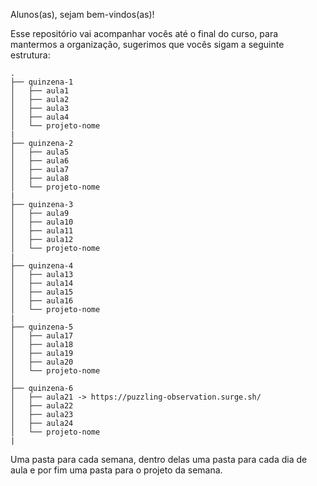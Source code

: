 Alunos(as), sejam bem-vindos(as)!

Esse repositório vai acompanhar vocês até o final do curso, para mantermos a organização, sugerimos que vocês sigam a seguinte estrutura:

```
.
├── quinzena-1
│   ├── aula1
│   ├── aula2
│   ├── aula3
│   ├── aula4
│   └── projeto-nome
|
├── quinzena-2
│   ├── aula5
│   ├── aula6
│   ├── aula7
│   ├── aula8
│   └── projeto-nome
|
├── quinzena-3
│   ├── aula9
│   ├── aula10
│   ├── aula11
│   ├── aula12
│   └── projeto-nome
|
├── quinzena-4
│   ├── aula13
│   ├── aula14
│   ├── aula15
│   ├── aula16
│   └── projeto-nome
|
├── quinzena-5
│   ├── aula17
│   ├── aula18
│   ├── aula19
│   ├── aula20
│   └── projeto-nome
│ 
├── quinzena-6
│   ├── aula21 -> https://puzzling-observation.surge.sh/
│   ├── aula22
│   ├── aula23
│   ├── aula24
│   └── projeto-nome
|
```

Uma pasta para cada semana, dentro delas uma pasta para cada dia de aula e por fim uma pasta para o projeto da semana.
